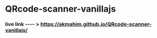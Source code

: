 # QRcode-scanner-vanillajs

### live link ---- > https://akmahim.github.io/QRcode-scanner-vanillajs/
